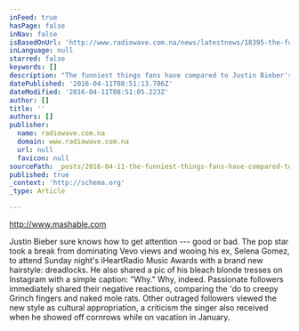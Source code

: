 ```yaml
---
inFeed: true
hasPage: false
inNav: false
isBasedOnUrl: 'http://www.radiowave.com.na/news/latestnews/18395-the-funniest-things-fans-have-compared-to-justin-bieber-s-dread-ful-new-hairdo'
inLanguage: null
starred: false
keywords: []
description: "The funniest things fans have compared to Justin Bieber's dread-ful new hairdo   Details Category: Entertainment News Published on Friday, 08 April 2016 06:00 http://www.mashable.com Justin Bieber sure knows how to get attention — good or bad.  The pop star took a break from dominating\_Vevo views\_and\_wooing his ex, Selena Gomez, to attend Sunday night's\_iHeartRadio Music Awards\_with a brand new hairstyle: dreadlocks.  He also shared a pic of his bleach blonde tresses on Instagram with a simple caption: \"Why.\"  Why, indeed.  Passionate followers\_immediately\_shared their negative reactions, comparing\_the 'do to creepy Grinch fingers and naked mole rats.  Other outraged followers viewed the new style as\_cultural\_appropriation, a criticism the singer also received when he showed off\_cornrows\_while on vacation in January."
datePublished: '2016-04-11T08:51:13.786Z'
dateModified: '2016-04-11T08:51:05.223Z'
author: []
title: ''
authors: []
publisher:
  name: radiowave.com.na
  domain: www.radiowave.com.na
  url: null
  favicon: null
sourcePath: _posts/2016-04-11-the-funniest-things-fans-have-compared-to-justin-biebers-dr.md
published: true
_context: 'http://schema.org'
_type: Article

---
```

http://www.mashable.com 

Justin Bieber sure knows how to get attention --- good or bad. The pop star took a break from dominating Vevo views and wooing his ex, Selena Gomez, to attend Sunday night's iHeartRadio Music Awards with a brand new hairstyle: dreadlocks. He also shared a pic of his bleach blonde tresses on Instagram with a simple caption: "Why." Why, indeed. Passionate followers immediately shared their negative reactions, comparing the 'do to creepy Grinch fingers and naked mole rats. Other outraged followers viewed the new style as cultural appropriation, a criticism the singer also received when he showed off cornrows while on vacation in January.